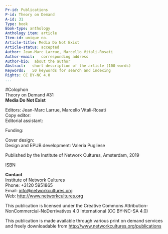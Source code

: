 ```yaml
---
Pr-id: Publications
P-id: Theory on Demand
A-id: 31
Type: book
Book-type: anthology
Anthology item: article
Item-id: unique no.
Article-title: Media Do Not Exist
Article-status: accepted
Author: Jean-Marc Larrue, Marcello Vitali-Rosati
Author-email:   corresponding address
Author-bio:  about the author
Abstract:   short description of the article (100 words)
Keywords:   50 keywords for search and indexing
Rights: CC BY-NC 4.0
...
```


#Colophon <br />
Theory on Demand #31 <br />
**Media Do Not Exist**

Editors: Jean-Marc Larrue, Marcello Vitali-Rosati <br />
Copy editor: <br />
Editorial assistant: <br />


Funding: 

Cover design: <br />
Design and EPUB development: Valeria Pugliese <br />

Published by the Institute of Network Cultures, Amsterdam, 2019

ISBN 

**Contact** <br />
Institute of Network Cultures <br />
Phone: +3120 5951865 <br />
Email: info@networkcultures.org <br />
Web: http://www.networkcultures.org

This publication is licensed under the Creative Commons
Attribution-NonCommercial-NoDerrivatives 4.0 International (CC BY-NC-SA
4.0)

This publication is made available through various print on demand
services and freely downloadable from
http://www.networkcultures.org/publications